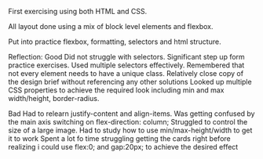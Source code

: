First exercising using both HTML and CSS. 

All layout done using a mix of block level elements and flexbox.

Put into practice flexbox, formatting, selectors and html structure.

Reflection:
Good
    Did not struggle with selectors. Significant step up form practice exercises. Used multiple selectors effectively. Remembered that not every element needs to have a unique class.
    Relatively close copy of the design brief without referencing any other solutions
    Looked up multiple CSS properties to achieve the required look including min and max width/height, border-radius.

Bad
    Had to relearn justify-content and align-items. Was getting confused by the main axis switching on flex-direction: column;
    Struggled to control the size of a large image. Had to study how to use min/max-height/width to get it to work
    Spent a lot fo time struggling getting the cards right before realizing i could use flex:0; and gap:20px; to achieve the desired effect